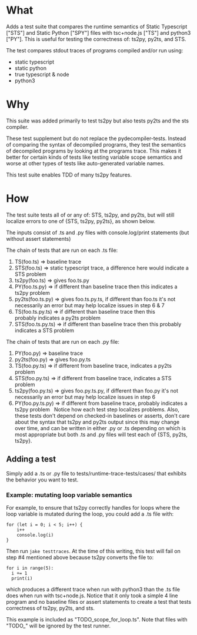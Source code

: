 # What
Adds  a test suite that compares the runtime semantics of Static Typescript ["STS"] and Static Python ["SPY"] files with tsc+node.js ["TS"] and python3 ["PY"]. This is useful for testing the correctness of: ts2py, py2ts, and STS.

The test compares stdout traces of programs compiled and/or run using:
- static typescript
- static python
- true typescript & node
- python3

# Why
This suite was added primarily to test ts2py but also tests py2ts and the sts compiler.

These test supplement but do not replace the pydecompiler-tests. Instead of comparing the syntax of decompiled programs, they test the semantics of decompiled programs by looking at the programs trace. This makes it better for certain kinds of tests like testing variable scope semantics and worse at other types of tests like auto-generated variable names.

This test suite enables TDD of many ts2py features.

# How
The test suite tests all of or any of: STS, ts2py, and py2ts, but will still localize errors to one of {STS, ts2py, py2ts}, as shown below.

The inputs consist of .ts and .py files with console.log/print statements (but without assert statements)

The chain of tests that are run on each .ts file:

1. TS(foo.ts) => baseline trace
2. STS(foo.ts) => static typescript trace, a difference here would indicate a STS problem
3. ts2py(foo.ts) => gives foo.ts.py
4. PY(foo.ts.py) => if different than baseline trace then this indicates a ts2py problem
5. py2ts(foo.ts.py) => gives foo.ts.py.ts, if different than foo.ts it's not necessarily an error but may help localize issues in step 6 & 7
6. TS(foo.ts.py.ts) => if different than baseline trace then this probably indicates a py2ts problem
7. STS(foo.ts.py.ts) => if different than baseline trace then this probably indicates a STS problem

The chain of tests that are run on each .py file:

1. PY(foo.py) => baseline trace
2. py2ts(foo.py) => gives foo.py.ts
3. TS(foo.py.ts) => if different from baseline trace, indicates a py2ts problem
4. STS(foo.py.ts) => if different from baseline trace, indicates a STS problem
5. ts2py(foo.py.ts) => gives foo.py.ts.py, if different than foo.py it's not necessarily an error but may help localize issues in step 6
6. PY(foo.py.ts.py) => if different from baseline trace, probably indicates a ts2py problem
 
Notice how each test step localizes problems. Also, these tests don't depend on checked-in baselines or asserts, don't care about the syntax that ts2py and py2ts output since this may change over time, and can be written in either .py or .ts depending on which is most appropriate but both .ts and .py files will test each of {STS, py2ts, ts2py}.

## Adding a test
Simply add a .ts or .py file to tests/runtime-trace-tests/cases/ that exhibits the behavior you want to test. 

### Example: mutating loop variable semantics
For example, to ensure that ts2py correctly handles for loops where the loop variable is mutated during the loop, you could add a .ts file with:
```
for (let i = 0; i < 5; i++) {
    i++
    console.log(i)
}
```
Then run `jake testtraces`.
At the time of this writing, this test will fail on step #4 mentioned above because ts2py converts the file to:
```
for i in range(5):
  i += 1
  print(i)
```
which produces a different trace when run with python3 than the .ts file does when run with tsc+node.js.
Notice that it only took a simple 4 line program and no baseline files or assert statements to create a test that tests correctness of ts2py, py2ts, and sts.

This example is included as "TODO_scope_for_loop.ts". Note that files with "TODO_" will be ignored by the test runner.